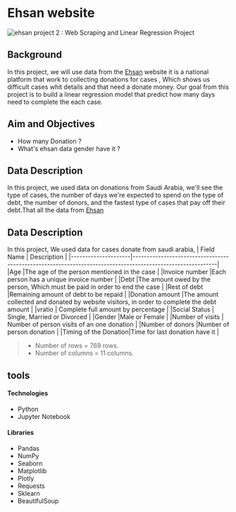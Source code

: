 # Ehsan website
![ehsan](https://user-images.githubusercontent.com/93244403/143563051-c5f9565e-0310-4512-be2a-c6f5f2d7c83e.jpg)
project 2 : Web Scraping and Linear Regression Project
  
  
## Background
In this project, we will use data from the [Ehsan](https://ehsan.sa/tyassarat?p=1) website it is a national platform that work to collecting donations for cases , Which shows us difficult cases whit details and that need a donate money. 
Our goal from this project is to build a linear regression model that predict how many days need to complete the each case.
  
 ## Aim and Objectives
- How many Donation ?
- What's ehsan data gender have it ?


## Data Description 
In this project, we used data on donations from Saudi Arabia, we'll see the type of cases, the number of days we're expected to spend on the type of debt, the number of donors, and the fastest type of cases that pay off their debt.That all the data from [Ehsan](https://ehsan.sa/tyassarat?p=1)
   
      
## Data Description 
In this project, We used data for cases donate from saudi arabia,
| Field Name          | Description                                                                                                |
|---------------------|------------------------------------------------------------------------------------------------------------|
|Age                  |The age of the person mentioned in the case                                                                 |
|Invoice number       |Each person has a unique invoice number                                                                     |
|Debt                 |The amount owed by the person, Which must be paid in order to end the case                                  |
|Rest of debt         |Remaining amount of debt to be repaid                                                                       |
|Donation amount      |The amount collected and donated by website visitors, in order to complete the debt amount                  |
|vratio               | Complete full amount by percentage                                                                         |
|Social Status        | Single, Married or Divorced                                                                                |
|Gender               |Male or Female                                                                                              |
|Number of visits     | Number of person visits of an one donation                                                                 |
|Number of donors     |Number of person donation                                                                                   | 
|Timing of the Donation|Time for last donation have it                                                                             |




>- Number of rows = 769 rows.
>- Number of columns = 11 columns.



## tools
#### Technologies

* Python
* Jupyter Notebook

#### Libraries
* Pandas
* NumPy
* Seaborn
* Matplotlib
* Plotly
* Requests
* Sklearn
* BeautifulSoup
